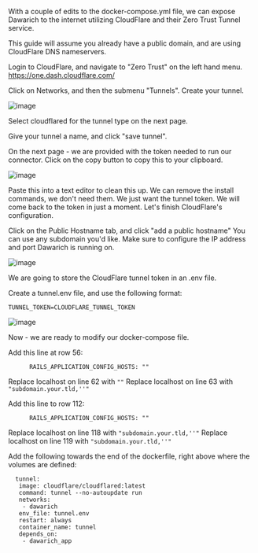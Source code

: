 With a couple of edits to the docker-compose.yml file, we can expose Dawarich to the internet utilizing CloudFlare and their Zero Trust Tunnel service. 

This guide will assume you already have a public domain, and are using CloudFlare DNS nameservers.

Login to CloudFlare, and navigate to "Zero Trust" on the left hand menu. https://one.dash.cloudflare.com/

Click on Networks, and then the submenu "Tunnels".
Create your tunnel.

![image](https://github.com/user-attachments/assets/d763cc01-c489-495a-94cf-251a2f2e2e25)

Select cloudflared for the tunnel type on the next page. 

Give your tunnel a name, and click "save tunnel". 

On the next page - we are provided with the token needed to run our connector. Click on the copy button to copy this to your clipboard. 

![image](https://github.com/user-attachments/assets/66ae10a7-8142-4183-9e14-dec65672c674)

Paste this into a text editor to clean this up. We can remove the install commands, we don't need them. We just want the tunnel token. We will come back to the token in just a moment. Let's finish CloudFlare's configuration.

Click on the Public Hostname tab, and click "add a public hostname"
You can use any subdomain you'd like. Make sure to configure the IP address and port Dawarich is running on.

![image](https://github.com/user-attachments/assets/a960a1bd-986e-40ad-9fa9-165df5923560)


We are going to store the CloudFlare tunnel token in an .env file. 

Create a tunnel.env file, and use the following format:

```
TUNNEL_TOKEN=CLOUDFLARE_TUNNEL_TOKEN
```

![image](https://github.com/user-attachments/assets/d2ec3205-f2a5-45dc-b966-364f00f93efb)

Now - we are ready to modify our docker-compose file. 

Add this line at row 56:
```
      RAILS_APPLICATION_CONFIG_HOSTS: ""
```

Replace localhost on line 62 with ``` "" ```
Replace localhost on line 63 with ``` "subdomain.your.tld,''" ```

Add this line to row 112:
```
      RAILS_APPLICATION_CONFIG_HOSTS: ""
```

Replace localhost on line 118 with ``` "subdomain.your.tld,''" ```
Replace localhost on line 119 with ``` "subdomain.your.tld,''" ```


Add the following towards the end of the dockerfile, right above where the volumes are defined:

```
  tunnel:
   image: cloudflare/cloudflared:latest
   command: tunnel --no-autoupdate run
   networks: 
    - dawarich
   env_file: tunnel.env
   restart: always
   container_name: tunnel
   depends_on:
    - dawarich_app
```



